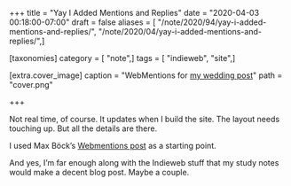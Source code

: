 +++
title = "Yay I Added Mentions and Replies"
date = "2020-04-03 00:18:00-07:00"
draft = false
aliases = [ "/note/2020/94/yay-i-added-mentions-and-replies/", "/note/2020/04/yay-i-added-mentions-and-replies/",]

[taxonomies]
category = [ "note",]
tags = [ "indieweb", "site",]

[extra.cover_image]
caption = "WebMentions for [my wedding post](/2020/03/20/got-married-yesterday/index.html)"
path = "cover.png"

+++

Not real time, of course. It updates when I build the site. The layout
needs touching up. But all the details are there.

I used Max Böck’s [Webmentions
post](https://mxb.dev/blog/using-webmentions-on-static-sites/#webmentions)
as a starting point.

And yes, I’m far enough along with the Indieweb stuff that my study
notes would make a decent blog post. Maybe a couple.